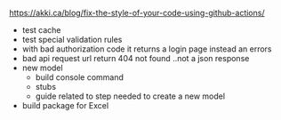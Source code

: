 https://akki.ca/blog/fix-the-style-of-your-code-using-github-actions/

- test cache
- test special validation rules
- with bad authorization code it returns a login page instead an errors
- bad api request url return 404 not found ..not a json response
- new model 
  - build console command 
  - stubs
  - guide related to step needed to create a new model
- build package for Excel
